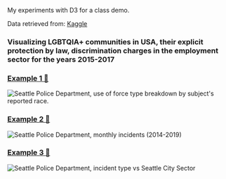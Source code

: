 My experiments with D3 for a class demo.

Data retrieved from: [Kaggle](https://www.kaggle.com/city-of-seattle/seattle-use-of-force)

### Visualizing LGBTQIA+ communities in USA, their explicit protection by law, discrimination charges in the employment sector for the years 2015-2017


### [Example 1 🔗](http://prasadthakur.info/viz-design-demo/example1.html)
![Seattle Police Department, use of force type breakdown by subject's reported race.](https://raw.github.com/prsdthkr/viz-design-demo/master/screenshots/example1.png)

### [Example 2 🔗](http://prasadthakur.info/viz-design-demo/example2.html)
![Seattle Police Department, monthly incidents (2014-2019)](https://raw.github.com/prsdthkr/viz-design-demo/master/screenshots/example2.png)

### [Example 3 🔗](http://prasadthakur.info/viz-design-demo/example3.html)
![Seattle Police Department, incident type vs Seattle City Sector](https://raw.github.com/prsdthkr/viz-design-demo/master/screenshots/example3.png)
